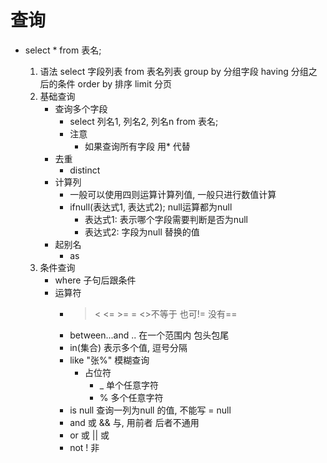 # 查询
* select * from 表名;

    1. 语法
        select
            字段列表
        from
            表名列表
        group by
            分组字段
        having
            分组之后的条件
        order by
            排序
        limit
            分页
    2. 基础查询
        - 查询多个字段
            * select 列名1, 列名2, 列名n from 表名;
            * 注意
                * 如果查询所有字段 用* 代替
        - 去重
            * distinct
        - 计算列
            * 一般可以使用四则运算计算列值, 一般只进行数值计算
            * ifnull(表达式1, 表达式2); null运算都为null
                * 表达式1: 表示哪个字段需要判断是否为null
                * 表达式2: 字段为null 替换的值
        - 起别名
            * as
    3. 条件查询
        - where 子句后跟条件
        - 运算符
            * > < <= >= = <>不等于 也可!= 没有==
            * between...and .. 在一个范围内 包头包尾
            * in(集合)  表示多个值, 逗号分隔
            * like "张%" 模糊查询
                - 占位符
                    - _ 单个任意字符
                    - % 多个任意字符
            * is null 查询一列为null 的值, 不能写 = null  
            * and 或 && 与, 用前者  后者不通用
            * or 或 ||  或
            * not !  非
            
            
            
            
            
            
            
            
            
            
            
            
            
            